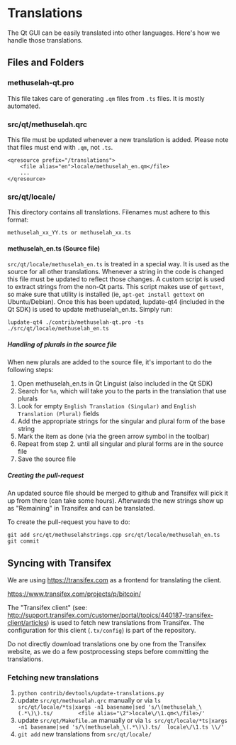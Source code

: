 Translations
============

The Qt GUI can be easily translated into other languages. Here's how we
handle those translations.

Files and Folders
-----------------

### methuselah-qt.pro

This file takes care of generating `.qm` files from `.ts` files. It is mostly
automated.

### src/qt/methuselah.qrc

This file must be updated whenever a new translation is added. Please note that
files must end with `.qm`, not `.ts`.

    <qresource prefix="/translations">
        <file alias="en">locale/methuselah_en.qm</file>
        ...
    </qresource>

### src/qt/locale/

This directory contains all translations. Filenames must adhere to this format:

    methuselah_xx_YY.ts or methuselah_xx.ts

#### methuselah_en.ts (Source file)

`src/qt/locale/methuselah_en.ts` is treated in a special way. It is used as the
source for all other translations. Whenever a string in the code is changed
this file must be updated to reflect those changes. A custom script is used
to extract strings from the non-Qt parts. This script makes use of `gettext`,
so make sure that utility is installed (ie, `apt-get install gettext` on
Ubuntu/Debian). Once this has been updated, lupdate-qt4 (included in the Qt SDK)
is used to update methuselah_en.ts. Simply run:

    lupdate-qt4 ./contrib/methuselah-qt.pro -ts ./src/qt/locale/methuselah_en.ts

##### Handling of plurals in the source file

When new plurals are added to the source file, it's important to do the following steps:

1. Open methuselah_en.ts in Qt Linguist (also included in the Qt SDK)
2. Search for `%n`, which will take you to the parts in the translation that use plurals
3. Look for empty `English Translation (Singular)` and `English Translation (Plural)` fields
4. Add the appropriate strings for the singular and plural form of the base string
5. Mark the item as done (via the green arrow symbol in the toolbar)
6. Repeat from step 2. until all singular and plural forms are in the source file
7. Save the source file

##### Creating the pull-request

An updated source file should be merged to github and Transifex will pick it
up from there (can take some hours). Afterwards the new strings show up as "Remaining"
in Transifex and can be translated.

To create the pull-request you have to do:

    git add src/qt/methuselahstrings.cpp src/qt/locale/methuselah_en.ts
    git commit

Syncing with Transifex
----------------------

We are using https://transifex.com as a frontend for translating the client.

https://www.transifex.com/projects/p/bitcoin/

The "Transifex client" (see: http://support.transifex.com/customer/portal/topics/440187-transifex-client/articles)
is used to fetch new translations from Transifex. The configuration for this client (`.tx/config`)
is part of the repository.

Do not directly download translations one by one from the Transifex website, as we do a few
postprocessing steps before committing the translations.

### Fetching new translations

1. `python contrib/devtools/update-translations.py`
2. update `src/qt/methuselah.qrc` manually or via
   `ls src/qt/locale/*ts|xargs -n1 basename|sed 's/\(methuselah_\(.*\)\).ts/        <file alias="\2">locale\/\1.qm<\/file>/'`
3. update `src/qt/Makefile.am` manually or via
   `ls src/qt/locale/*ts|xargs -n1 basename|sed 's/\(methuselah_\(.*\)\).ts/  locale\/\1.ts \\/'`
4. `git add` new translations from `src/qt/locale/`
